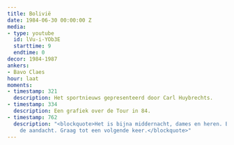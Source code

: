 ```yaml
---
title: Bolivië
date: 1984-06-30 00:00:00 Z
media:
- type: youtube
  id: lVu-i-YOb3E
  starttime: 9
  endtime: 0
decor: 1984-1987
ankers:
- Bavo Claes
hour: laat
moments:
- timestamp: 321
  description: Het sportnieuws gepresenteerd door Carl Huybrechts.
- timestamp: 334
  description: Een grafiek over de Tour in 84.
- timestamp: 762
  description: "<blockquote>Het is bijna middernacht, dames en heren. Bedankt voor
    de aandacht. Graag tot een volgende keer.</blockquote>"
---
```


